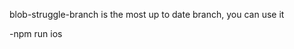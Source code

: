 blob-struggle-branch is the most up to date branch, you can use it

-npm run ios

<!-- <h2>Roadmap</h2>
- If filepath is invalid
  --Disable activating the book
  --in picture show a guide to reload book
  ---reload book => if book filename is same as picked file => replace
  -in book viewer show directions to reload a book

-save book in zoom state
-click on middle on pdf viewer => switch to full screen
-- full screen mode => google

-activebook switch fix

-make header title component => wrappaa ui kitten fontin siihen

FIXES
-make library ad position absolute and bottom
-- so looks maybe a tiny bit better

-react native pdf/image reference (filecopy uri) gets destroyed on update

73. Consent
    -add concent asking from the docx
    -figure out how to detect location

STUDY
-react-native cache directory how it works
-filecopyuri, uri - differences

1. MVP - finish lists at least
   ----At least App info
   ----Settings
   ----Library
   ----(TBD PREMIUM, REFER A FRIND, GIVE FEEDBACK?)
   ----FAQ / Help

--Consider foldering data model - make data model not completely shit

72. Make app responsive to 4 devices
    -learn how to switch simulator device (yt)
    -small phone
    -ipad small
    -ipad big

    NO CODE LOW CODE TASKS

73. Make app icon MVP
    --buy logo and ads from fiverr 20 -100€
    --make sample lorem pdf book

KUVISSA:
1 PDF
2 PDF lista
3

Featuret - smooth pdf viewing - manage books - track books

KEKSI NIMI

77. Send app to review

V1

---

ADSIT
lisää adsien aloitukseen timeri - 7 pv?

5. Make possible fixes
6. If pass, take pictures
7. Create SEO plan
8. Make website
9. Launch

10. Onboarding tips => helpers to file picking, (using settings)

---

-------------------V2 FEATURES
-icon colors
--wrap icons to ui kitten

--file browseriin pdf fileihin -- avaa sovelluksessa

--Single book view
-Big picture
-show original filename
-filepath
-Book name
-bookmarks
-started reading
-folders

-add bookmark note
-change book name

-app theming
-dark mode

1.Apple sub to become premium

2.Disable ads

V2 Possible features

-full screen view

-Bookmark text

-Folders/Categories

-Add dark mode

-Add create thumbnail images from pdf

-Refer a friend link

Premium upgrades
-Add data storage to firebase
-add themes

<h2>MVP APP store</h2>
-Login to remove ads planning - IOS native vs firebase

feature:

1.1
Bookmark avaa tekstin / inputin, jossa todo

SMALL IMPROVEMENTS
-Improve settings menu
--add app info item
--add greetings from dev item
--add settings item
---Add toggle for page switch right/left/both
--add read books item

--Add ipad support
--add sideways support -- or don't actually

-Improve list
-- add delete confirm with modal
-- add to favourite
-- mark as read
--Button to open minimenu - oevrflow menu

-Improve file pick
--Add feedback text
--create filename with no file extension

BACKLOG
List

- add thumbnail
  -folders
  -drag and drop ordering

V1.1

Premium sub disabloi adsit

V2

Share with friends
Display message / poll modal

<h3>Ideas<h3>
-get all books -functionality
-organize by author -feature
-analyze pdf text for quotes with ML
-memorize archetypes to detect if delete and add back in
-highlighted pages mark -- super easy to do

<h2>TODOS</h2>

- storage - use redux persist
  1-5h

- login and auth based
- storage - google firebase addition

?? - 4 - 20?

- ads display bottomissa
- google admob?

- 2 - 20

Muu:
Kansiointi

- 3 - 10
  Paremmat thumbnailit
- 2 - 50

Logo

- 5

(Lisää epubit - uusi asiakaskunta? ja mahdollinen keyword (90% pienempi)

- 4 - 20

Website - WITH WP!!

- 5 - 50h

- Landing page - from template - can also create custom to sell :D
- how to read books on phone - article
- best books to read on phone
-

- total = 25 - 75h
- logaa tunteja

DONE:
-zooming

- center pdf figure out view vs the other
- add pdf optional zoom, stabile with

1h - 5h TODELLISUUS: 5h

-add pagecount
5min

PDF viewer
-add totalpages when changing page
-store zoom in state? 2. Apple account & test

use redux persist,
if no activebook => different screen than pdfreader

BOOKMARKS
-stored in array in redux
-on pdf reader - header has add boomarki icon
-if bookmarks.contains currentpage - renderöi vaikka ikoni sivun nurkkaan
-todo: note avaa teksti-ikkunan
=> bookmarks on array bookmarkkeja

interface BookMark {
id: string
page: number
note: string
color: BookMarkColor
}
--medium tasks: option menu
---create menuItem component
---add components with required functionality
-wrap header icons to buttons
-right / left side press => change page
-remove bookmark
-remove bookmark / improve
-document picker improvements
--cancel message
--prevent duplicates
-icon padding
-Make booklist item header a bit bigger
--ota vaan joku random filu ja koita saada appi testipilottiin
 --Learn how to make logo - from udemy / yt / skillshare
--76. Pics and app videos 74. Use testflight
-book name line / container max length - in reader and list (50% done)
-improve menu list a little - make border gray
---also make zoom in the beginning zoom the
--small tasks, improve zoom to not bug - scale variable?
-make pdf view full screen - strech? / zoom in a bit? (make optional)
-prevent sideways view -->

